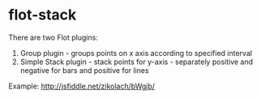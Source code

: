 flot-stack
==========
There are two Flot plugins:

1. Group plugin - groups points on x axis according to specified interval
2. Simple Stack plugin - stack points for y-axis - separately positive and negative for bars and positive for lines

Example: http://jsfiddle.net/zikolach/bWgjb/
